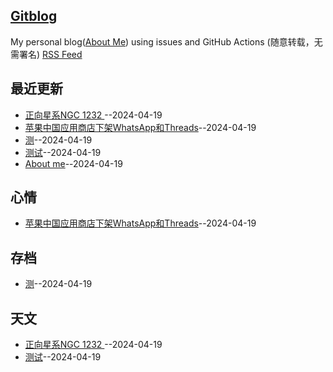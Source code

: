 ## [Gitblog](https://jaaleng.github.io/gitblog/)
My personal blog([About Me](https://github.com/jaaleng/gitblog/issues/2)) using issues and GitHub Actions (随意转载，无需署名)
[RSS Feed](https://raw.githubusercontent.com/jaaleng/gitblog/master/feed.xml)

## 最近更新
- [正向星系NGC 1232  ](https://github.com/jaaleng/gitblog/issues/5)--2024-04-19
- [苹果中国应用商店下架WhatsApp和Threads](https://github.com/jaaleng/gitblog/issues/4)--2024-04-19
- [测](https://github.com/jaaleng/gitblog/issues/3)--2024-04-19
- [测试](https://github.com/jaaleng/gitblog/issues/2)--2024-04-19
- [About me](https://github.com/jaaleng/gitblog/issues/1)--2024-04-19
## 心情
- [苹果中国应用商店下架WhatsApp和Threads](https://github.com/jaaleng/gitblog/issues/4)--2024-04-19
## 存档
- [测](https://github.com/jaaleng/gitblog/issues/3)--2024-04-19
## 天文
- [正向星系NGC 1232  ](https://github.com/jaaleng/gitblog/issues/5)--2024-04-19
- [测试](https://github.com/jaaleng/gitblog/issues/2)--2024-04-19
